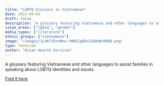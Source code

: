```yaml
---
title: "LGBTQ Glossary in Vietnamese"
date: 2023-04-04
draft: false
description: "A glossary featuring Vietnamese and other languages to assist families in speaking about LGBTQ identities and issues."
issue_areas: ["lgbtq", "gender"]
media_types: ["literature"]
ethnic_groups: ["vietnamese"]
image: "/images/1LXKftDrnWha-tNNXIgQ9xiG6QhWrHHBQ.png"
type: featured
author: "Asian Health Services"
---
```


A glossary featuring Vietnamese and other languages to assist families in speaking about LGBTQ identities and issues.

[Find it here](https://www.asiaohio.org/wp-content/uploads/2019/02/LGBTQ-Asian-health-glossary-1.pdf)
